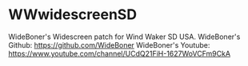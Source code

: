 # WWwidescreenSD
WideBoner's Widescreen patch for Wind Waker SD USA.
WideBoner's Github: https://github.com/WideBoner
WideBoner's Youtube: https://www.youtube.com/channel/UCdQ21FiH-1627WoVCFm9CkA
